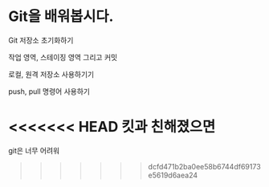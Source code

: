 # Git을 배워봅시다.

Git 저장소 초기화하기

작업 영역, 스테이징 영역 그리고 커밋

로컬, 원격 저장소 사용하기기

push, pull 명령어 사용하기

<<<<<<< HEAD
킷과 친해졌으면
=======
git은 너무 어려워
>>>>>>> dcfd471b2ba0ee58b6744df69173e5619d6aea24
